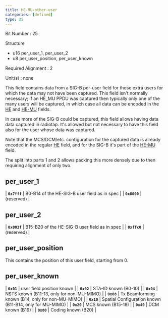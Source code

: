 ```yaml
---
title: HE-MU-other-user
categories: [defined]
type: 25
---
```

Bit Number
: 25

Structure
  - u16 per_user_1, per_user_2
  - u8 per_user_position, per_user_known

Required Alignment
: 2

Unit(s)
: none

This field contains data from a SIG-B per-user field for those extra
users for which the data may not have been captured. This field isn't
normally necessary; if an HE_MU PPDU was captured then typically only
one of the many users will be captured, in which case all data can be
encoded in the [HE](HE) and [HE-MU](HE-MU) fields.

In case more of the SIG-B could be captured, this field allows having
data data captured in radiotap. It's allowed but not necessary to have
this field also for the user whose data was captured.

Note that the MCS/DCM/etc. configuration for the captured data is
already encoded in the regular [HE](HE) field, and for the SIG-B it's
part of the [HE-MU](HE-MU) field.

The split into parts 1 and 2 allows packing this more densely due to
then requiring alignment of only two.

## per_user_1

| **`0x7fff`** | B0-B14 of the HE-SIG-B user field as in spec |
| **`0x8000`** | (reserved) |

## per_user_2

| **`0x003f`** | B15-B20 of the HE-SIG-B user field as in spec |
| **`0xffc0`** | (reserved) |

## per_user_position

This contains the position of this user field, starting from 0.

## per_user_known

| **`0x01`** | user field position known |
| **`0x02`** | STA-ID known (B0-10) |
| **`0x04`** | NSTS known (B11-13, only for non-MU-MIMO) |
| **`0x08`** | Tx Beamforming known (B14, only for non-MU-MIMO) |
| **`0x10`** | Spatial Configuration known (B11-B14, only for MU-MIMO) |
| **`0x20`** | MCS known (B15-18) |
| **`0x40`** | DCM known (B19) |
| **`0x80`** | Coding known (B20) |
